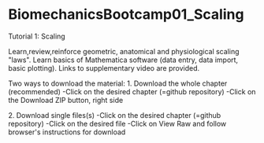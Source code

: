 BiomechanicsBootcamp01_Scaling
==============================
Tutorial 1: Scaling

Learn,review,reinforce geometric, anatomical and physiological scaling "laws". Learn basics of Mathematica software (data entry, data import, basic plotting). Links to supplementary video are provided.
<p>
Two ways to download the material:
1. Download the whole chapter (recommended)
-Click on the desired chapter (=github repository)
-Click on the Download ZIP button, right side
</p>
2. Download single files(s)
-Click on the desired chapter (=github repository)
-Click on the desired file
-Click on View Raw and follow browser's instructions for download
